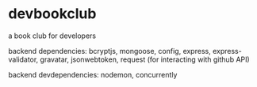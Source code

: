 # devbookclub
a book club for developers

backend dependencies: bcryptjs, mongoose, config, express, express-validator, gravatar, jsonwebtoken, request (for interacting with github API)

backend devdependencies: nodemon, concurrently
